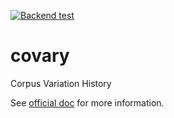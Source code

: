 [![Backend test](https://github.com/gfoo/covary/actions/workflows/backend_test.yml/badge.svg?branch=main)](https://github.com/gfoo/covary/actions/workflows/backend_test.yml)

# covary
Corpus Variation History

See [official doc](https://gfoo.github.io/covary/index.html) for more information.

